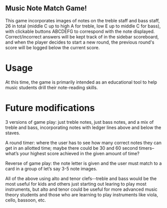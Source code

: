 ## Music Note Match Game!
This game incorporates images of notes on the treble staff and bass staff, 26 in total (middle C up to high A for treble, low E up to middle C for bass), with clickable buttons ABCDEFG to correspond with the note displayed. Correct/incorrect answers will be kept track of in the sidebar scoreboard, and when the player decides to start a new round, the previous round's score will be logged below the current score.

# Usage
At this time, the game is primarily intended as an educational tool to help music students drill their note-reading skills.

# Future modifications
3 versions of game play: just treble notes, just bass notes, and a mix of treble and bass, incorporating notes with ledger lines above and below the staves.

A round timer: where the user has to see how many correct notes they can get in an allotted time; maybe there could be 30 and 60 second timers–what’s your highest score achieved in the given amount of time?

Reverse of game play: the note letter is given and the user must match to a card in a group of let’s say 3-5 note images.

All of the above using alto and tenor clefs--treble and bass would be the most useful for kids and others just starting out learing to play most instruments, but alto and tenor could be useful for more advanced music theory students and those who are learning to play instruments like viola, cello, bassoon, etc.
